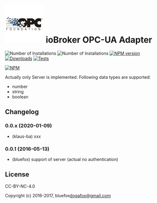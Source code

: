 ![Logo](admin/opcua.png)
ioBroker OPC-UA Adapter
==============

![Number of Installations](http://iobroker.live/badges/opcua-installed.svg) ![Number of Installations](http://iobroker.live/badges/opcua-stable.svg) [![NPM version](http://img.shields.io/npm/v/iobroker.opcua.svg)](https://www.npmjs.com/package/iobroker.opcua)
[![Downloads](https://img.shields.io/npm/dm/iobroker.opcua.svg)](https://www.npmjs.com/package/iobroker.opcua)
[![Tests](https://travis-ci.org/ioBroker/ioBroker.opcua.svg?branch=master)](https://travis-ci.org/ioBroker/ioBroker.opcua)

[![NPM](https://nodei.co/npm/iobroker.opcua.png?downloads=true)](https://nodei.co/npm/iobroker.opcua/)

Actually only Server is implemented.
Following data types are supported:
- number
- string
- boolean

## Changelog

### 0.0.x (2020-01-09)
* (klaus-ba) xxx

### 0.0.1 (2016-05-13)
* (bluefox) support of server (actual no authentication)

## License

CC-BY-NC-4.0

Copyright (c) 2016-2017, bluefox<dogafox@gmail.com>

